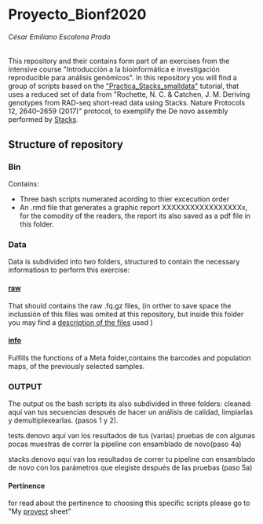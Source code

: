 # Proyecto_Bionf2020
###### César Emiliano Escalona Prado
This repository and their contains form part of an exercises from the intensive course "Introducción a la bioinformática e investigación reproducible para análisis genómicos". In this repository you will find a group of scripts based on the  ["Practica_Stacks_smalldata"](https://github.com/u-genoma/BioinfinvRepro/blob/master/Unidad8/GBS-RAD/Practica_Stacks_smalldata.md) tutorial, that uses a reduced set of data from "Rochette, N. C. & Catchen, J. M. Deriving genotypes from RAD-seq short-read data using Stacks. Nature Protocols 12, 2640–2659 (2017)" protocol, to exemplify the De novo  assembly performed by [Stacks](http://catchenlab.life.illinois.edu/stacks/manual/).

## Structure of repository
### Bin
Contains: 
* Three bash scripts numerated acording to thier excecution order 
* An .rmd file that generates a graphic report XXXXXXXXXXXXXXXXXx, for the comodity of the readers, the report its also saved as a pdf file in this folder.

### Data
Data is subdivided into two folders, structured to contain the necessary informatiosn to perform this exercise:
#### [raw](https://github.com/CEEP10101991/Proyecto_Bionf2020/tree/master/Raw)
That should contains the raw .fq.gz files, (in orther to save space the inclussión of this files was omited at this repository, but inside this folder you may find a [description of the files](http://catchenlab.life.illinois.edu/stacks/manual/) used ) 
#### [info](https://github.com/CEEP10101991/Proyecto_Bionf2020/tree/master/Meta)
Fulfills the functions of a Meta folder,contains the barcodes and population maps, of the previously selected samples.

### OUTPUT 
The output os the bash scripts its also subdivided in three folders: 
cleaned:
aquí van tus secuencias después de hacer un análisis de calidad, limpiarlas y demultiplexearlas. (pasos 1 y 2).

tests.denovo
aquí van los resultados de tus (varias) pruebas de con algunas pocas muestras de correr la pipeline con ensamblado de novo(paso 4a)

stacks.denovo
aquí van los resultados de correr tu pipeline con ensamblado de novo con los parámetros que elegiste después de las pruebas (paso 5a)

 



#### Pertinence 
for read about the pertinence to choosing this specific scripts please go to "My [proyect](https://github.com/CEEP10101991/Proyecto_Bionf2020/blob/master/About_my_Project.md) sheet"
